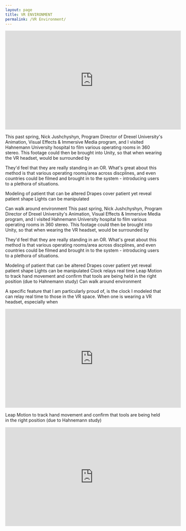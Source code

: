 ```yaml
---
layout: page
title: VR ENVIRONMENT
permalink: /VR Environment/
---
```

 

<iframe width="560" height="315" src="https://www.youtube.com/embed/KJChCKdRWLI" frameborder="0" gesture="media" allow="encrypted-media" allowfullscreen></iframe>

This past spring, Nick Jushchyshyn, Program Director of Drexel University's Animation, Visual Effects & Immersive Media program, and I visited Hahnemann University hospital to film various operating rooms in 360 stereo. This footage could then be brought into Unity, so that when wearing the VR headset, would be surrounded by  

They'd feel that they are really standing in an OR. What's great about this method is that various operating rooms/area across discplines, and even countries could be filmed and brought in to the system - introducing users to a plethora of situations. 



Modeling of patient that can be altered 
Drapes cover patient yet reveal patient shape
Lights can be manipulated


Can walk around environment 
This past spring, Nick Jushchyshyn, Program Director of Drexel University's Animation, Visual Effects & Immersive Media program, and I visited Hahnemann University hospital to film various operating rooms in 360 stereo. This footage could then be brought into Unity, so that when wearing the VR headset, would be surrounded by

They'd feel that they are really standing in an OR. What's great about this method is that various operating rooms/area across discplines, and even countries could be filmed and brought in to the system - introducing users to a plethora of situations.

Modeling of patient that can be altered Drapes cover patient yet reveal patient shape Lights can be manipulated Clock relays real time Leap Motion to track hand movement and confirm that tools are being held in the right position (due to Hahnemann study) Can walk around environment

A specific feature that I am particularly proud of, is the clock I modeled that can relay real time to those in the VR space. When one is wearing a VR headset, especially when 

<iframe width="560" height="315" src="https://www.youtube.com/embed/Gt3-8nOJYQU" frameborder="0" gesture="media" allow="encrypted-media" allowfullscreen></iframe>

Leap Motion to track hand movement and confirm that tools are being held in the right position (due to Hahnemann study)
<iframe width="560" height="315" src="https://www.youtube.com/embed/njcYsiyMF2U" frameborder="0" gesture="media" allow="encrypted-media" allowfullscreen></iframe>
